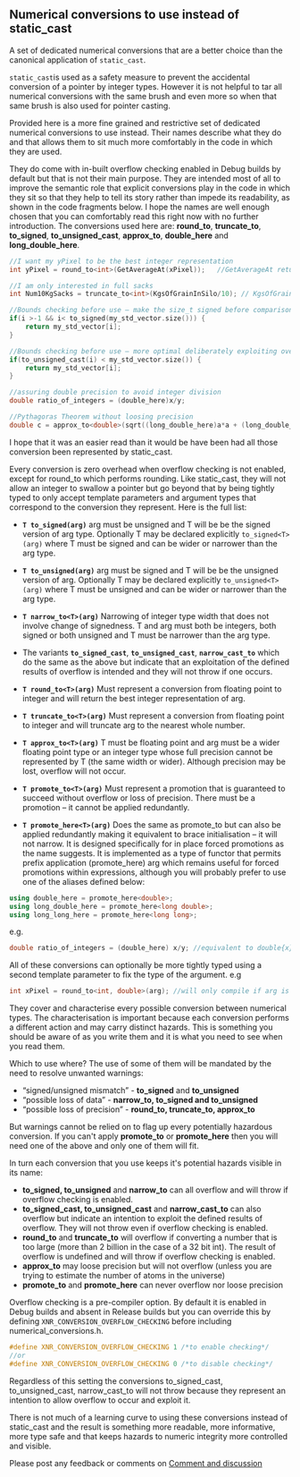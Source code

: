 
## Numerical conversions to use instead of static_cast

A set of dedicated numerical conversions that are a better choice than the canonical application of ```static_cast```. 

```static_cast```is used as a safety measure to prevent the accidental conversion of a pointer by integer types. However  it is not helpful to tar all numerical conversions with the same brush and even more so when that same brush is also used for pointer casting. 

Provided here is a more fine grained and restrictive set of dedicated numerical conversions to use instead. Their names describe what they do and that allows them to sit much more comfortably in the code in which they are used. 

They do come with in-built overflow checking enabled in Debug builds by default but that is not their main purpose. They are intended most of all to improve the semantic role that explicit conversions play in the code in which they sit so that they help to tell its story rather than impede its readability, as shown in the code fragments below. I hope the names are well enough chosen that you can comfortably read this right now with no further introduction. The conversions used here are: **round_to**, **truncate_to**, **to_signed**, **to_unsigned_cast**, **approx_to**, **double_here** and **long_double_here**. 
```C++
//I want my yPixel to be the best integer representation 
int yPixel = round_to<int>(GetAverageAt(xPixel)); 	//GetAverageAt returns a double

//I am only interested in full sacks
int Num10KgSacks = truncate_to<int>(KgsOfGrainInSilo/10); // KgsOfGrainInSilo is a double

//Bounds checking before use – make the size_t signed before comparison to avoid warning
if(i >-1 && i< to_signed(my_std_vector.size())) {
	return my_std_vector[i];
}

//Bounds checking before use – more optimal deliberately exploiting overflow
if(to_unsigned_cast(i) < my_std_vector.size()) { 
	return my_std_vector[i];		
}

//assuring double precision to avoid integer division
double ratio_of_integers = (double_here)x/y;

//Pythagoras Theorem without loosing precision 
double c = approx_to<double>(sqrt((long_double_here)a*a + (long_double_here)b*b));
```
I hope that it was an easier read than it would be have been had all those conversion been represented by static_cast.

Every conversion is zero overhead when overflow checking is not enabled, except for round_to which performs rounding. Like static_cast, they will not allow an integer to swallow a pointer but go beyond that by being tightly typed to only accept template parameters and argument types that correspond to the conversion they represent. Here is the full list:

+ **```T to_signed(arg)```** arg must be unsigned and T will be be the signed version of arg type.
Optionally T may be declared explicitly ```to_signed<T>(arg)``` where T must be signed and can be wider or narrower than the arg type. 
+ **```T to_unsigned(arg)```** arg must be signed and T will be be the unsigned version of arg. Optionally T may be declared explicitly ```to_unsigned<T>(arg)``` where T must be unsigned and can be wider or narrower than the arg type. 
+ **```T narrow_to<T>(arg)```** Narrowing of integer type width that does not involve change of signedness. T and arg must both be integers, both signed or both unsigned and   T must be narrower than the arg type.

+ The variants **```to_signed_cast```**,  **```to_unsigned_cast```**, **```narrow_cast_to```** which do the same as the above but indicate that an exploitation of the defined results of overflow is intended and they will not throw if one occurs.

+ **```T round_to<T>(arg)```** Must represent a conversion from floating point to integer and will return the best integer representation of arg. 
+ **```T truncate_to<T>(arg)```** Must represent a conversion from floating point to integer and will truncate arg to the nearest whole number.

+ **```T approx_to<T>(arg)```** T must be floating point and arg must be a wider floating point type or an integer type whose full precision cannot be represented by T (the same width or wider). Although precision may be lost, overflow will not occur.

+ **```T promote_to<T>(arg)```** Must represent a promotion that is guaranteed to succeed without overflow or loss of precision. There must be a promotion – it cannot be applied redundantly.

+ **```T promote_here<T>(arg)```** Does the same as promote_to but can also be applied redundantly making it equivalent to brace initialisation – it will not narrow. It is designed specifically for in place forced promotions as the name suggests. It is implemented as a type of functor that permits prefix application (promote_here<T>) arg which remains useful for forced promotions within expressions, although you will probably prefer to use one of the aliases defined below:
```C++
using double_here = promote_here<double>;
using long_double_here = promote_here<long double>;
using long_long_here = promote_here<long long>;
```
e.g. 
```C++
double ratio_of_integers = (double_here) x/y; //equivalent to double{x}/y
```	

All of these conversions can optionally be more tightly typed using a second template parameter to fix the type of the argument. e.g 
```C++
int xPixel = round_to<int, double>(arg); //will only compile if arg is a double.
```
They cover and characterise every possible conversion between numerical types. The characterisation is important because each conversion performs a different action and may carry  distinct hazards. This is something you should be aware of as you write them and it is what you need to see when you read them.

Which to use where?  The use of some of them will be mandated by the need to resolve unwanted warnings:
+ “signed/unsigned mismatch” - **to_signed** and **to_unsigned** 
+ “possible loss of data” - **narrow_to,  to_signed<T> and to_unsigned <T>**
+ “possible loss of precision” - **round_to<T>, truncate_to<T>, approx_to<T>**

But warnings cannot be relied on to flag up every potentially hazardous conversion. If you can't apply **promote_to** or **promote_here** then you will need one of the above and only one of them will fit. 

In turn each conversion that you use keeps it's potential hazards visible in its name:

+ **to_signed, to_unsigned** and **narrow_to** can all overflow and will throw if overflow checking is enabled.
+ **to_signed_cast, to_unsigned_cast** and **narrow_cast_to** can also overflow but indicate an intention to exploit the defined results of overflow. They will not throw even if overflow checking is enabled.
+ **round_to** and **truncate_to** will overflow if converting a number that is too large (more than 2 billion in the case of a 32 bit int). The result of overflow is undefined and will throw if overflow checking is enabled.
+ **approx_to** may loose precision but will not overflow (unless you are trying to estimate the number of atoms in the universe)
+ **promote_to** and **promote_here** can never overflow nor loose precision

Overflow checking is a pre-compiler option. By default it is enabled in Debug builds and absent in Release builds but you can override this by defining ```XNR_CONVERSION_OVERFLOW_CHECKING``` before including numerical_conversions.h. 
```C++
#define XNR_CONVERSION_OVERFLOW_CHECKING 1 /*to enable checking*/
//or 
#define XNR_CONVERSION_OVERFLOW_CHECKING 0 /*to disable checking*/
``` 
Regardless of this setting the conversions to_signed_cast,  to_unsigned_cast, narrow_cast_to will not throw because they represent an intention to allow overflow to occur and exploit it. 

There is not much of a learning curve to using these conversions instead of static_cast and the result is something more readable, more informative, more type safe and that keeps hazards to numeric integrity more controlled and visible.

Please post any feedback or comments on [Comment and discussion](https://github.com/make-cpp-nice/numerical-conversions/discussions/1)
